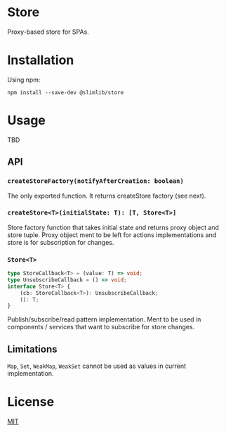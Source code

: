 # Store

Proxy-based store for SPAs.

# Installation

Using npm:
```
npm install --save-dev @slimlib/store
```

# Usage

TBD

## API

###  `createStoreFactory(notifyAfterCreation: boolean)`

The only exported function. It returns createStore factory (see next).

### `createStore<T>(initialState: T): [T, Store<T>]`

Store factory function that takes initial state and returns proxy object and store tuple. Proxy object ment to be left for actions implementations and store is for subscription for changes.

### `Store<T>`

```typescript
type StoreCallback<T> = (value: T) => void;
type UnsubscribeCallback = () => void;
interface Store<T> {
    (cb: StoreCallback<T>): UnsubscribeCallback;
    (): T;
}
```

Publish/subscribe/read pattern implementation. Ment to be used in components / services that want to subscribe for store changes.

## Limitations

`Map`, `Set`, `WeakMap`, `WeakSet` cannot be used as values in current implementation.

# License

[MIT](./LICENSE)